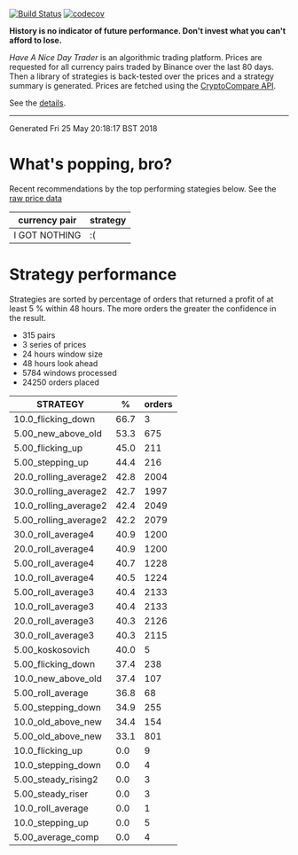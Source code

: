 <!-- If this is readme.md it will be overwritten by the build process -->

[![Build Status](https://travis-ci.org/deanturpin/handt.svg?branch=master)](https://travis-ci.org/deanturpin/handt)
[![codecov](https://codecov.io/gh/deanturpin/handt/branch/master/graph/badge.svg)](https://codecov.io/gh/deanturpin/handt)

**History is no indicator of future performance. Don't invest what you can't
afford to lose.**

*Have A Nice Day Trader* is an algorithmic trading platform. Prices are
requested for all currency pairs traded by Binance over the last 80 days. Then a
library of strategies is back-tested over the prices and a strategy summary is
generated. Prices are fetched using the [CryptoCompare
API](https://min-api.cryptocompare.com/).

See the [details](details.md).

---
Generated Fri 25 May 20:18:17 BST 2018

# What's popping, bro?
Recent recommendations by the top performing stategies below. See the [raw price data](tmp/prices.csv)

|currency pair|strategy|
|---|---|
|I GOT NOTHING|:(|

# Strategy performance
Strategies are sorted by percentage of orders that returned a profit of at least 5 % within 48 hours. The more orders the greater the confidence in the result.
* 315 pairs
* 3 series of prices
* 24 hours window size
* 48 hours look ahead
* 5784 windows processed
* 24250 orders placed

|STRATEGY|%|orders|
|---|---|---|
|10.0_flicking_down|66.7|3|
|5.00_new_above_old|53.3|675|
|5.00_flicking_up|45.0|211|
|5.00_stepping_up|44.4|216|
|20.0_rolling_average2|42.8|2004|
|30.0_rolling_average2|42.7|1997|
|10.0_rolling_average2|42.4|2049|
|5.00_rolling_average2|42.2|2079|
|30.0_roll_average4|40.9|1200|
|20.0_roll_average4|40.9|1200|
|5.00_roll_average4|40.7|1228|
|10.0_roll_average4|40.5|1224|
|5.00_roll_average3|40.4|2133|
|10.0_roll_average3|40.4|2133|
|20.0_roll_average3|40.3|2126|
|30.0_roll_average3|40.3|2115|
|5.00_koskosovich|40.0|5|
|5.00_flicking_down|37.4|238|
|10.0_new_above_old|37.4|107|
|5.00_roll_average|36.8|68|
|5.00_stepping_down|34.9|255|
|10.0_old_above_new|34.4|154|
|5.00_old_above_new|33.1|801|
|10.0_flicking_up|0.0|9|
|10.0_stepping_down|0.0|4|
|5.00_steady_rising2|0.0|3|
|5.00_steady_riser|0.0|3|
|10.0_roll_average|0.0|1|
|10.0_stepping_up|0.0|5|
|5.00_average_comp|0.0|4|
